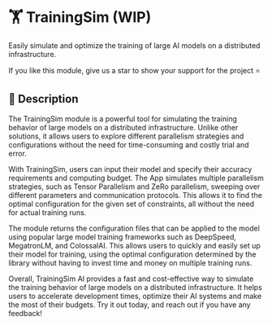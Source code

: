 # 🏋️ TrainingSim (WIP)
Easily simulate and optimize the training of large AI models on a distributed infrastructure.

If you like this module, give us a star to show your support for the project ⭐

## 📖 Description
The TrainingSim module is a powerful tool for simulating the training behavior of large models on a distributed infrastructure. Unlike other solutions, it allows users to explore different parallelism strategies and configurations without the need for time-consuming and costly trial and error.

With TrainingSim, users can input their model and specify their accuracy requirements and computing budget. The App simulates multiple parallelism strategies, such as Tensor Parallelism and ZeRo parallelism, sweeping over different parameters and communication protocols. This allows it to find the optimal configuration for the given set of constraints, all without the need for actual training runs.

The module returns the configuration files that can be applied to the model using popular large model training frameworks such as DeepSpeed, MegatronLM, and ColossalAI. This allows users to quickly and easily set up their model for training, using the optimal configuration determined by the library without having to invest time and money on multiple training runs.

Overall, TrainingSim AI provides a fast and cost-effective way to simulate the training behavior of large models on a distributed infrastructure. It helps users to accelerate development times, optimize their AI systems and make the most of their budgets. Try it out today, and reach out if you have any feedback!
